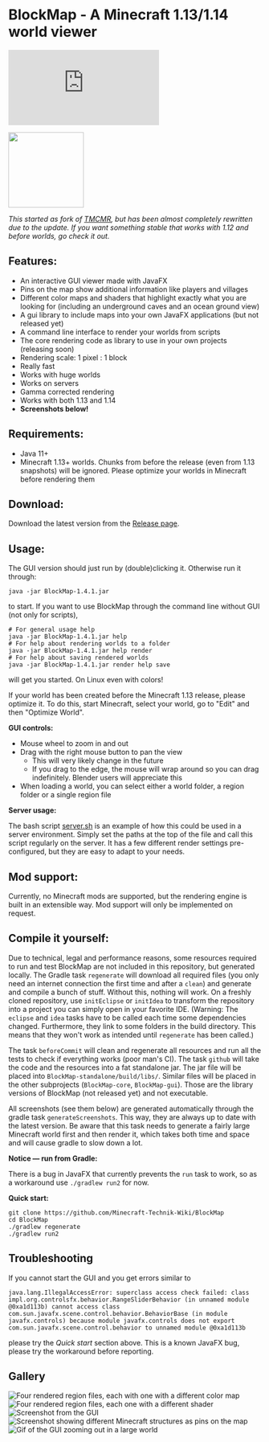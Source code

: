 # BlockMap - A Minecraft 1.13/1.14 world viewer

[![Build Status](https://saibotk.de/buildstatus.php)]()

<img src="BlockMap-standalone/src/main/resources/de/piegames/blockmap/guistandalone/icon.png" width=150/>

*This started as fork of [TMCMR](https://github.com/TOGoS/TMCMR), but has been almost completely rewritten due to the update. If you want something stable that works with 1.12 and before worlds, go check it out.*

## Features:
- An interactive GUI viewer made with JavaFX
- Pins on the map show additional information like players and villages
- Different color maps and shaders that highlight exactly what you are looking for (including an underground caves and an ocean ground view)
- A gui library to include maps into your own JavaFX applications (but not released yet)
- A command line interface to render your worlds from scripts
- The core rendering code as library to use in your own projects (releasing soon)
- Rendering scale: 1 pixel : 1 block
- Really fast
- Works with huge worlds
- Works on servers
- Gamma corrected rendering
- Works with both 1.13 and 1.14
- **Screenshots below!**

## Requirements:

- Java 11+
- Minecraft 1.13+ worlds. Chunks from before the release (even from 1.13 snapshots) will be ignored. Please optimize your worlds in Minecraft before rendering them

## Download:

Download the latest version from the [Release page](https://github.com/piegamesde/BlockMap/releases).

## Usage:

The GUI version should just run by (double)clicking it. Otherwise run it through:

    java -jar BlockMap-1.4.1.jar

to start. If you want to use BlockMap through the command line without GUI (not only for scripts),

    # For general usage help
    java -jar BlockMap-1.4.1.jar help
    # For help about rendering worlds to a folder
    java -jar BlockMap-1.4.1.jar help render
    # For help about saving rendered worlds
    java -jar BlockMap-1.4.1.jar render help save

will get you started. On Linux even with colors!

If your world has been created before the Minecraft 1.13 release, please optimize it. To do this, start Minecraft, select your world, go to "Edit" and then "Optimize World".

**GUI controls:**

- Mouse wheel to zoom in and out
- Drag with the right mouse button to pan the view
  - This will very likely change in the future
  - If you drag to the edge, the mouse will wrap around so you can drag indefinitely. Blender users will appreciate this
- When loading a world, you can select either a world folder, a region folder or a single region file

**Server usage:**

The bash script [server.sh](server.sh) is an example of how this could be used in a server environment. Simply set the paths at the top of the file and call this script regularly on the server. It has a few different render settings pre-configured, but they are easy to adapt to your needs.

## Mod support:

Currently, no Minecraft mods are supported, but the rendering engine is built in an extensible way. Mod support will only be implemented on request.

## Compile it yourself:

Due to technical, legal and performance reasons, some resources required to run and test BlockMap are not included in this repository, but generated locally. The Gradle task `regenerate` will download all required files (you only need an internet connection the first time and after a `clean`) and generate and compile a bunch of stuff. Without this, nothing will work. On a freshly cloned repository, use `initEclipse` or `initIdea` to transform the repository into a project you can simply open in your favorite IDE. (Warning: The `eclipse` and `idea` tasks have to be called each time some dependencies changed. Furthermore, they link to some folders in the build directory. This means that they won't work as intended until `regenerate` has been called.)

The task `beforeCommit` will clean and regenerate all resources and run all the tests to check if everything works (poor man's CI). The task `github` will take the code and the resources into a fat standalone jar. The jar file will be placed into `BlockMap-standalone/build/libs/`. Similar files will be placed in the other subprojects (`BlockMap-core`, `BlockMap-gui`). Those are the library versions of BlockMap (not released yet) and not executable.

All screenshots (see them below) are generated automatically through the gradle task `generateScreenshots`. This way, they are always up to date with the latest version. Be aware that this task needs to generate a fairly large Minecraft world first and then render it, which takes both time and space and will cause gradle to slow down a lot.

**Notice — run from Gradle:**

There is a bug in JavaFX that currently prevents the `run` task to work, so as a workaround use `./gradlew run2` for now.

**Quick start:**

    git clone https://github.com/Minecraft-Technik-Wiki/BlockMap
    cd BlockMap
    ./gradlew regenerate
    ./gradlew run2

## Troubleshooting

If you cannot start the GUI and you get errors similar to

    java.lang.IllegalAccessError: superclass access check failed: class impl.org.controlsfx.behavior.RangeSliderBehavior (in unnamed module @0xa1d113b) cannot access class com.sun.javafx.scene.control.behavior.BehaviorBase (in module javafx.controls) because module javafx.controls does not export com.sun.javafx.scene.control.behavior to unnamed module @0xa1d113b
please try the *Quick start* section above. This is a known JavaFX bug, please try the workaround before reporting.

## Gallery

![Four rendered region files, each with one with a different color map](screenshots/screenshot-1.png "All existing color maps")
![Four rendered region files, each one with a different shader](screenshots/screenshot-2.png "All existing shaders")
![Screenshot from the GUI](screenshots/screenshot-3.png "Screenshot from the GUI")
![Screenshot showing different Minecraft structures as pins on the map](screenshots/screenshot-4.png "Wohoo! Pins!")
![Gif of the GUI zooming out in a large world](screenshots/screenshot-0.gif "Works with very large worlds")
